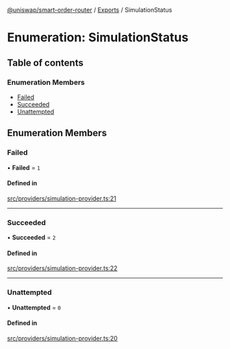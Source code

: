[@uniswap/smart-order-router](../README.md) / [Exports](../modules.md) / SimulationStatus

# Enumeration: SimulationStatus

## Table of contents

### Enumeration Members

- [Failed](SimulationStatus.md#failed)
- [Succeeded](SimulationStatus.md#succeeded)
- [Unattempted](SimulationStatus.md#unattempted)

## Enumeration Members

### Failed

• **Failed** = ``1``

#### Defined in

[src/providers/simulation-provider.ts:21](https://github.com/Uniswap/smart-order-router/blob/10190c3/src/providers/simulation-provider.ts#L21)

___

### Succeeded

• **Succeeded** = ``2``

#### Defined in

[src/providers/simulation-provider.ts:22](https://github.com/Uniswap/smart-order-router/blob/10190c3/src/providers/simulation-provider.ts#L22)

___

### Unattempted

• **Unattempted** = ``0``

#### Defined in

[src/providers/simulation-provider.ts:20](https://github.com/Uniswap/smart-order-router/blob/10190c3/src/providers/simulation-provider.ts#L20)
